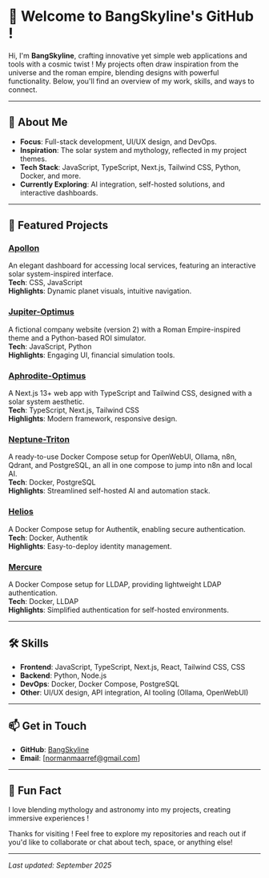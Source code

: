 # 👋 Welcome to BangSkyline's GitHub !

Hi, I'm **BangSkyline**, crafting innovative yet simple web applications and tools with a cosmic twist ! My projects often draw inspiration from the universe and the roman empire, blending designs with powerful functionality. Below, you'll find an overview of my work, skills, and ways to connect.

---

## 🌟 About Me
- **Focus**: Full-stack development, UI/UX design, and DevOps.
- **Inspiration**: The solar system and mythology, reflected in my project themes.
- **Tech Stack**: JavaScript, TypeScript, Next.js, Tailwind CSS, Python, Docker, and more.
- **Currently Exploring**: AI integration, self-hosted solutions, and interactive dashboards.

---

## 🚀 Featured Projects

### [Apollon](https://github.com/BangSkyline/Apollon)
An elegant dashboard for accessing local services, featuring an interactive solar system-inspired interface.  
**Tech**: CSS, JavaScript  
**Highlights**: Dynamic planet visuals, intuitive navigation.

### [Jupiter-Optimus](https://github.com/BangSkyline/Jupiter-Optimus)
A fictional company website (version 2) with a Roman Empire-inspired theme and a Python-based ROI simulator.  
**Tech**: JavaScript, Python  
**Highlights**: Engaging UI, financial simulation tools.

### [Aphrodite-Optimus](https://github.com/BangSkyline/Aphrodite-Optimus)
A Next.js 13+ web app with TypeScript and Tailwind CSS, designed with a solar system aesthetic.  
**Tech**: TypeScript, Next.js, Tailwind CSS  
**Highlights**: Modern framework, responsive design.

### [Neptune-Triton](https://github.com/BangSkyline/Neptune-Triton)
A ready-to-use Docker Compose setup for OpenWebUI, Ollama, n8n, Qdrant, and PostgreSQL, an all in one compose to jump into n8n and local AI.  
**Tech**: Docker, PostgreSQL  
**Highlights**: Streamlined self-hosted AI and automation stack.

### [Helios](https://github.com/BangSkyline/Helios)
A Docker Compose setup for Authentik, enabling secure authentication.  
**Tech**: Docker, Authentik  
**Highlights**: Easy-to-deploy identity management.

### [Mercure](https://github.com/BangSkyline/Mercure)
A Docker Compose setup for LLDAP, providing lightweight LDAP authentication.  
**Tech**: Docker, LLDAP  
**Highlights**: Simplified authentication for self-hosted environments.

---

## 🛠️ Skills
- **Frontend**: JavaScript, TypeScript, Next.js, React, Tailwind CSS, CSS
- **Backend**: Python, Node.js
- **DevOps**: Docker, Docker Compose, PostgreSQL
- **Other**: UI/UX design, API integration, AI tooling (Ollama, OpenWebUI)

---

## 📫 Get in Touch
- **GitHub**: [BangSkyline](https://github.com/BangSkyline)
- **Email**: [normanmaarref@gmail.com]

---

## 🌌 Fun Fact
I love blending mythology and astronomy into my projects, creating immersive experiences !

Thanks for visiting ! Feel free to explore my repositories and reach out if you'd like to collaborate or chat about tech, space, or anything else!

---

*Last updated: September 2025*
